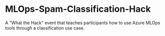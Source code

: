 # MLOps-Spam-Classification-Hack
A "What the Hack" event that teaches participants how to use Azure MLOps tools through a classification use case.
